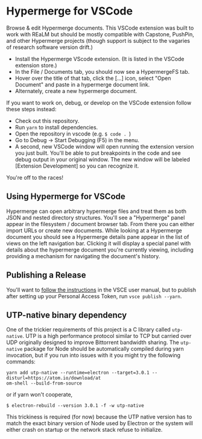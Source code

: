 # Hypermerge for VSCode

Browse & edit Hypermerge documents. This VSCode extension was built to work with REaLM but should be mostly compatible with Capstone, PushPin, and other Hypermerge projects (though support is subject to the vagaries of research software version drift.)

* Install the Hypermerge VScode extension. (It is listed in the VSCode extension store.)
* In the File / Documents tab, you should now see a HypermergeFS tab.
* Hover over the title of that tab, click the [...] icon, select "Open Document" and paste in a hypermerge document link.
* Alternately, create a new hypermerge document.

If you want to work on, debug, or develop on the VSCode extension follow these steps instead:
 * Check out this repository.
 * Run `yarn` to install dependencies. 
 * Open the repository in vscode (e.g. `$ code . `)
 * Go to Debug -> Start Debugging (F5) in the menu.
 * A second, new VSCode window will open running the extension version you just built. You'll be able to put breakpoints in the code and see debug output in your original window. The new window will be labeled \[Extension Development\] so you can recognize it.
 
You're off to the races!

## Using Hypermerge for VSCode

Hypermerge can open arbitrary hypermerge files and treat them as both JSON and nested directory structures. You'll see a "Hypermerge" panel appear in the filesystem / document browser tab. From there you can either import URLs or create new documents. While looking at a Hypermerge document you should see a Hypermerge details pane appear in the list of views on the left navigation bar. Clicking it will display a special panel with details about the hypermerge document you're currently viewing, including providing a mechanism for navigating the document's history.

## Publishing a Release

You'll want to [follow the instructions](https://code.visualstudio.com/docs/extensions/publish-extension) in the VSCE user manual, but to publish after setting up your Personal Access Token, run `vsce publish --yarn`.

## UTP-native binary dependency

One of the trickier requirements of this project is a C library called `utp-native`. UTP is a high performance protocol similar to TCP but carried over UDP originally designed to improve Bittorrent bandwidth sharing. The `utp-native` package for Node should be automatically compiled during yarn invocation, but if you run into issues with it you might try the following commands:

```
yarn add utp-native --runtime=electron --target=3.0.1 --disturl=https://atom.io/download/at
om-shell --build-from-source
```

or if yarn won't cooperate,

```
$ electron-rebuild --version 3.0.1 -f -w utp-native
```

This trickiness is required (for now) because the UTP native version has to match the exact binary version of Node used by Electron or the system will either crash on startup or the network stack refuse to initialize.

